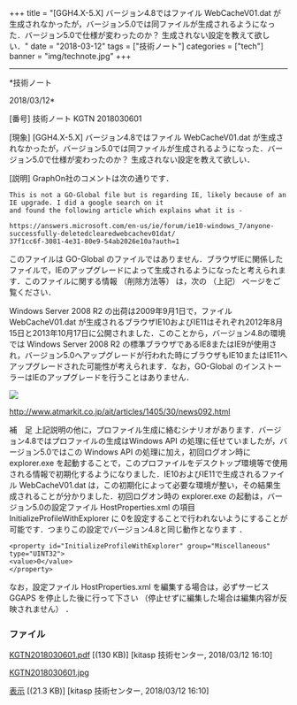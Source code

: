 ﻿+++
title = "[GGH4.X-5.X] バージョン4.8ではファイル WebCacheV01.dat が生成されなかったが，バージョン5.0では同ファイルが生成されるようになった．バージョン5.0で仕様が変わったのか？ 生成されない設定を教えて欲しい．"
date = "2018-03-12"
tags = ["技術ノート"]
categories = ["tech"]
banner = "img/technote.jpg"
+++

-----------------------------------------------------------------------------------------------------------------------------

*技術ノート

2018/03/12*


[番号]
技術ノート KGTN 2018030601

[現象]
[GGH4.X-5.X] バージョン4.8ではファイル WebCacheV01.dat
が生成されなかったが，バージョン5.0では同ファイルが生成されるようになった．バージョン5.0で仕様が変わったのか？
生成されない設定を教えて欲しい．

[説明]
GraphOn社のコメントは次の通りです．

    This is not a GO-Global file but is regarding IE, likely because of an IE upgrade. I did a google search on it
    and found the following article which explains what it is -

    https://answers.microsoft.com/en-us/ie/forum/ie10-windows_7/anyone-successfully-deletedclearedwebcachev01dat/
    37f1cc6f-3081-4e31-80e9-54ab2026e10a?auth=1

このファイルは GO-Global
のファイルではありません．ブラウザIEに関係したファイルで，IEのアップグレードによって生成されるようになったと考えられます．このファイルに関する情報
（削除方法等） は，次の （上記） ページをご覧ください．

Windows Server 2008 R2 の出荷は2009年9月1日で，ファイル WebCacheV01.dat
が生成されるブラウザIE10およびIE11はそれぞれ2012年8月15日と2013年10月17日に公開されました．このことから，バージョン4.8の環境では
Windows Server 2008 R2
の標準ブラウザであるIE8またはIE9が使用され，バージョン5.0へアップグレードが行われた時にブラウザもIE10またはIE11へアップグレードされた可能性が考えられます．なお，GO-Global
のインストーラーはIEのアップグレードを行うことはありません．

![](http://techreport.kitasp.net/attachments/download/3990/KGTN2018030601.jpg)

<http://www.atmarkit.co.jp/ait/articles/1405/30/news092.html>

補　足
上記説明の他に，プロファイル生成に絡むシナリオがあります．バージョン4.8ではプロファイルの生成はWindows
API の処理に任せていましたが，バージョン5.0ではこの Windows API
の処理に加え，初回ログオン時に explorer.exe
を起動することで，このプロファイルをデスクトップ環境等で使用される情報で初期化するようになりました．IE10およびIE11で生成されるファイル
WebCacheV01.dat
は，この初期化によって必要な環境が整い，その結果生成されることが分かりました．初回ログオン時の
explorer.exe の起動は，バージョン5.0の設定ファイル HostProperties.xml
の項目 InitializeProfileWithExplorer に
0を設定することで行われないようにすることが可能です．つまりこの設定でバージョン4.8と同じ動作となります
．

    <property id="InitializeProfileWithExplorer" group="Miscellaneous" type="UINT32">
    <value>0</value>
    </property>

なお，設定ファイル HostProperties.xml を編集する場合は，必ずサービス
GGAPS を停止した後に行って下さい
（停止せずに編集した場合は編集内容が反映されません） ．


### ファイル

 
 


[KGTN2018030601.pdf](http://techreport.kitasp.net/attachments/download/3989/KGTN2018030601.pdf)
 [(130 KB)] [kitasp 技術センター, 2018/03/12
16:10]

[KGTN2018030601.jpg](http://techreport.kitasp.net/attachments/download/3990/KGTN2018030601.jpg)

[表示](http://techreport.kitasp.net/attachments/3990/KGTN2018030601.jpg "表示")
 [(21.3 KB)] [kitasp 技術センター, 2018/03/12
16:10]


 


 


